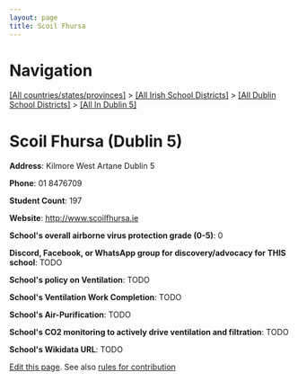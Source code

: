 ```yaml
---
layout: page
title: Scoil Fhursa
---
```

# Navigation

[[All countries/states/provinces]](../../../..) > [[All Irish School Districts]](../../..) > [[All Dublin School Districts]](../..) > [[All In Dublin 5]](..)

# Scoil Fhursa (Dublin 5)

**Address**: Kilmore West Artane Dublin 5

**Phone**: 01 8476709

**Student Count**: 197

**Website**: <http://www.scoilfhursa.ie>

**School's overall airborne virus protection grade (0-5)**: 0

**Discord, Facebook, or WhatsApp group for discovery/advocacy for THIS school**: TODO

**School's policy on Ventilation**: TODO

**School's Ventilation Work Completion**: TODO

**School's Air-Purification**: TODO

**School's CO2 monitoring to actively drive ventilation and filtration**: TODO

**School's Wikidata URL**: TODO


[Edit this page](https://github.com/ventilate-schools/Ireland/edit/main/./Dublin_5/Scoil_Fhursa.md). See also [rules for contribution](../../../contribution-rules/)